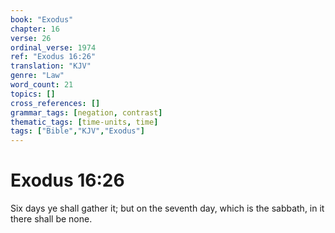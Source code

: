 ```yaml
---
book: "Exodus"
chapter: 16
verse: 26
ordinal_verse: 1974
ref: "Exodus 16:26"
translation: "KJV"
genre: "Law"
word_count: 21
topics: []
cross_references: []
grammar_tags: [negation, contrast]
thematic_tags: [time-units, time]
tags: ["Bible","KJV","Exodus"]
---
```


# Exodus 16:26

Six days ye shall gather it; but on the seventh day, which is the sabbath, in it there shall be none.
